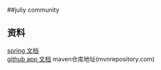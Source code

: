 ##juliy community

## 资料
[spring 文档](https://spring.io/guides)<br>
[github app 文档](https://developer.github.com/apps/)
maven仓库地址(mvnrepository.com)